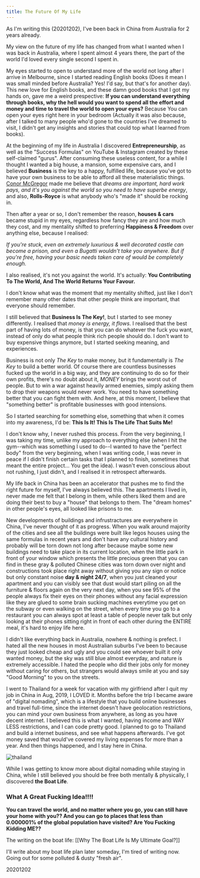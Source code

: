 ```yaml
---
title: The Future Of My Life
---
```


As I'm writing this (20201202), I've been back in China from Australia for 2 years already.

My view on the future of my life has changed from what I wanted when I was back in Australia, where I spent almost 4 years there, the part of the world I'd loved every single second I spent in.

My eyes started to open to understand more of the world not long after I arrive in Melbourne, since I started reading English books (Does it mean I was small minded before Australia? Yes! I'd say, but that's for another day). This new love for English books, and these damn good books that I got my hands on, gave me a weird prespective: **If you can understand everything through books, why the hell would you want to spend all the effort and money and time to travel the world to open your eyes?** Because You can open your eyes right here in your bedroom (Actually it was also because, after I talked to many people who'd gone to the countries I've dreamed to visit, I didn't get any insights and stories that could top what I learned from books).

At the beginning of my life in Australia I discovered **Entrepreneurship**, as well as the "Success Formulas" on YouTube & Instagram created by these self-claimed "gurus". After consuming these useless content, for a while I thought I wanted a big house, a mansion, some expensive cars, and I believed **Business** is the key to a happy, fulfilled life, because you've got to have your own business to be able to afford all these materialistic things. [Conor McGregor](https://en.wikipedia.org/wiki/Conor_McGregor) made me believe that *dreams are important, hard work pays, and it's you against the world so you need to have superbe energy*, and also, **Rolls-Royce** is what anybody who's "made it" should be rocking in.

Then after a year or so, I don't remember the reason, **houses & cars** became stupid in my eyes, regardless how fancy they are and how much they cost, and my mentality shifted to preferring **Happiness & Freedom** over anything else, because I realised:

*If you're stuck, even an extremely luxurious & well decorated castle can become a prison, and even a Bugatti wouldn't take you anywhere. But if you're free, having your basic needs taken care of would be completely enough.*

I also realised, it's not you against the world. It's actually: <Highlight>**You Contributing To The World, And The World Returns Your Favour.**</Highlight>

I don't know what was the moment that my mentality shifted, just like I don't remember many other dates that other people think are important, that everyone should remember.

I still believed that **Business Is The Key!**, but I started to see money differently. I realised that *money is energy, it flows*. I realised that the best part of having lots of money, is that you can do whatever the fuck you want, instead of only do what people think rich people should do. I don't want to buy expensive things anymore, but I started seeking meaning, and experiences.

Business is not only *The Key* to make money, but it fundamentally is *The Key* to build a better world. Of course there are countless businesses fucked up the world in a big way, and they are continuing to do so for their own profits, there's no doubt about it, *MONEY* brings the worst out of people. But to win a war against heavily armed enemies, simply asking them to drop their weapons would never work. You need to have something better that you can fight them with. And here, at this moment, I believe that "something better" is <Highlight>profitable businesses with good intensions.</Highlight>

So I started searching for something else, something that when it comes into my awareness, I'd be: **This Is It! This Is The Life That Suits Me!**

I don't know why, I never rushed this process. From the very beginning, I was taking my time, unlike my approach to everything else (when I hit the gym--which was something I used to do--I wanted to have the "perfect body" from the very beginning, when I was writing code, I was never in peace if I didn't finish certain tasks that I planned to finish, sometimes that meant the entire project... You get the idea). I wasn't even conscious about not rushing, I just didn't, and I realised it in retrospect afterwards.

My life back in China has been an accelerator that pushes me to find the right future for myself, I've always believed this. The apartments I lived in, never made me felt that I belong in them, while others liked them and are doing their best to buy a "house" that belongs to them. The "dream homes" in other people's eyes, all looked like prisons to me.

New developments of buildings and infrustractures are everywhere in China, I've never thought of it as progress. When you walk around majority of the cities and see all the buildings were built like legos houses using the same formulas in recent years and don't have any cultural history and probably will be torn down not long after because maybe some new buildings need to take place in its current location, when the little park in front of your window which presents the little precious green that you can find in these gray & polluted Chinese cities was torn down over night and constructions took place right away without giving you any sign or notice but only constant noise **day & night 24/7**, when you just cleaned your apartment and you can visibly see that dust would start piling on all the furniture & floors again on the very next day, when you see 95% of the people always fix their eyes on their phones without any facial expression like they are glued to some brain sucking machines everytime you get on the subway or even walking on the street, when every time you go to a restaurant you can always spot at least a table of people never talk but only looking at their phones sitting right in front of each other during the ENTIRE meal, it's hard to enjoy life here.

I didn't like everything back in Australia, nowhere & nothing is prefect. I hated all the new houses in most Australian suburbs I've been to because they just looked cheap and ugly and you could see whoever built it only wanted money, but the sky was still blue almost everyday, and nature is extremely accessible. I hated the people who did their jobs only for money without caring for others, but strangers would always smile at you and say "Good Morning" to you on the streets.

I went to Thailand for a week for vacation with my girlfriend after I quit my job in China in Aug, 2019, I LOVED it. Months before the trip I became aware of "digital nomading", which is a lifestyle that you build online businesses and travel full-time, since the internet doesn't have geolocation restrictions, you can mind your own business from anywhere, as long as you have decent internet. I believed this is what I wanted, having income and WAY LESS restrictions, and I can code pretty good. I planned to go to Thailand and build a internet business, and see what happens afterwards. I've got money saved that would've covered my living expenses for more than a year. And then things happened, and I stay here in China.

![thailand](https://user-images.githubusercontent.com/9758779/130729230-ecd472ab-879f-4767-9314-7961fbee7758.jpeg)

While I was getting to know more about digital nomading while staying in China, while I still believed you should be free both mentally & physically, I discovered **the Boat Life**.

### What A Great Fucking Idea!!!!

**You can travel the world, and no matter where you go, you can still have your home with you?? And you can go to places that less than 0.000001% of the global population have visited? Are You Fucking Kidding ME??**

The writing on the boat life: [[Why The Boat Life Is My Ultimate Goal?]]

I'll write about my boat life plan later someday, I'm tired of writing now. Going out for some polluted & dusty "fresh air".

20201202
